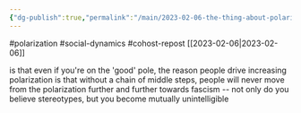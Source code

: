 ```yaml
---
{"dg-publish":true,"permalink":"/main/2023-02-06-the-thing-about-polarization/","noteIcon":""}
---
```


#polarization #social-dynamics #cohost-repost 
[[2023-02-06\|2023-02-06]]

is that even if you're on the 'good' pole, the reason people drive increasing polarization is that without a chain of middle steps, people will never move from the polarization further and further towards fascism -- not only do you believe stereotypes, but you become mutually unintelligible
